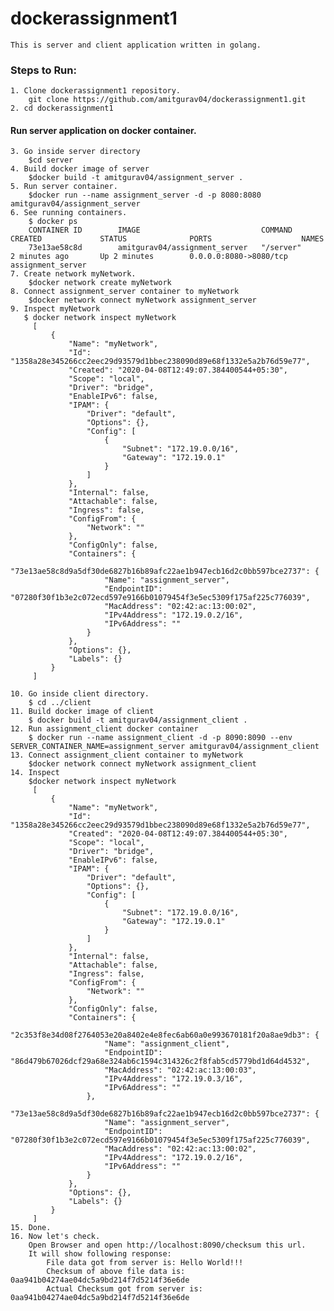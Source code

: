 # dockerassignment1
    This is server and client application written in golang.
### Steps to Run:
    1. Clone dockerassignment1 repository.
        git clone https://github.com/amitgurav04/dockerassignment1.git
    2. cd dockerassignment1
#### Run server application on docker container.
    3. Go inside server directory
        $cd server
    4. Build docker image of server
        $docker build -t amitgurav04/assignment_server .
    5. Run server container.
        $docker run --name assignment_server -d -p 8080:8080 amitgurav04/assignment_server
    6. See running containers.
        $ docker ps
        CONTAINER ID        IMAGE                           COMMAND             CREATED             STATUS              PORTS                    NAMES
        73e13ae58c8d        amitgurav04/assignment_server   "/server"           2 minutes ago       Up 2 minutes        0.0.0.0:8080->8080/tcp   assignment_server
    7. Create network myNetwork.
        $docker network create myNetwork
    8. Connect assignment_server container to myNetwork
        $docker network connect myNetwork assignment_server
    9. Inspect myNetwork
       $ docker network inspect myNetwork
         [
             {
                 "Name": "myNetwork",
                 "Id": "1358a28e345266cc2eec29d93579d1bbec238090d89e68f1332e5a2b76d59e77",
                 "Created": "2020-04-08T12:49:07.384400544+05:30",
                 "Scope": "local",
                 "Driver": "bridge",
                 "EnableIPv6": false,
                 "IPAM": {
                     "Driver": "default",
                     "Options": {},
                     "Config": [
                         {
                             "Subnet": "172.19.0.0/16",
                             "Gateway": "172.19.0.1"
                         }
                     ]
                 },
                 "Internal": false,
                 "Attachable": false,
                 "Ingress": false,
                 "ConfigFrom": {
                     "Network": ""
                 },
                 "ConfigOnly": false,
                 "Containers": {
                     "73e13ae58c8d9a5df30de6827b16b89afc22ae1b947ecb16d2c0bb597bce2737": {
                         "Name": "assignment_server",
                         "EndpointID": "07280f30f1b3e2c072ecd597e9166b01079454f3e5ec5309f175af225c776039",
                         "MacAddress": "02:42:ac:13:00:02",
                         "IPv4Address": "172.19.0.2/16",
                         "IPv6Address": ""
                     }
                 },
                 "Options": {},
                 "Labels": {}
             }
         ]

    10. Go inside client directory.
        $ cd ../client
    11. Build docker image of client
        $ docker build -t amitgurav04/assignment_client .
    12. Run assignment_client docker container
        $ docker run --name assignment_client -d -p 8090:8090 --env SERVER_CONTAINER_NAME=assignment_server amitgurav04/assignment_client
    13. Connect assignment_client container to myNetwork
        $docker network connect myNetwork assignment_client
    14. Inspect
        $docker network inspect myNetwork
         [
             {
                 "Name": "myNetwork",
                 "Id": "1358a28e345266cc2eec29d93579d1bbec238090d89e68f1332e5a2b76d59e77",
                 "Created": "2020-04-08T12:49:07.384400544+05:30",
                 "Scope": "local",
                 "Driver": "bridge",
                 "EnableIPv6": false,
                 "IPAM": {
                     "Driver": "default",
                     "Options": {},
                     "Config": [
                         {
                             "Subnet": "172.19.0.0/16",
                             "Gateway": "172.19.0.1"
                         }
                     ]
                 },
                 "Internal": false,
                 "Attachable": false,
                 "Ingress": false,
                 "ConfigFrom": {
                     "Network": ""
                 },
                 "ConfigOnly": false,
                 "Containers": {
                     "2c353f8e34d08f2764053e20a8402e4e8fec6ab60a0e993670181f20a8ae9db3": {
                         "Name": "assignment_client",
                         "EndpointID": "86d479b67026dcf29a68e324ab6c1594c314326c2f8fab5cd5779bd1d64d4532",
                         "MacAddress": "02:42:ac:13:00:03",
                         "IPv4Address": "172.19.0.3/16",
                         "IPv6Address": ""
                     },
                     "73e13ae58c8d9a5df30de6827b16b89afc22ae1b947ecb16d2c0bb597bce2737": {
                         "Name": "assignment_server",
                         "EndpointID": "07280f30f1b3e2c072ecd597e9166b01079454f3e5ec5309f175af225c776039",
                         "MacAddress": "02:42:ac:13:00:02",
                         "IPv4Address": "172.19.0.2/16",
                         "IPv6Address": ""
                     }
                 },
                 "Options": {},
                 "Labels": {}
             }
         ]
    15. Done.
    16. Now let's check.
        Open Browser and open http://localhost:8090/checksum this url.
        It will show following response:
            File data got from server is: Hello World!!!
            Checksum of above file data is: 0aa941b04274ae04dc5a9bd214f7d5214f36e6de
            Actual Checksum got from server is: 0aa941b04274ae04dc5a9bd214f7d5214f36e6de


